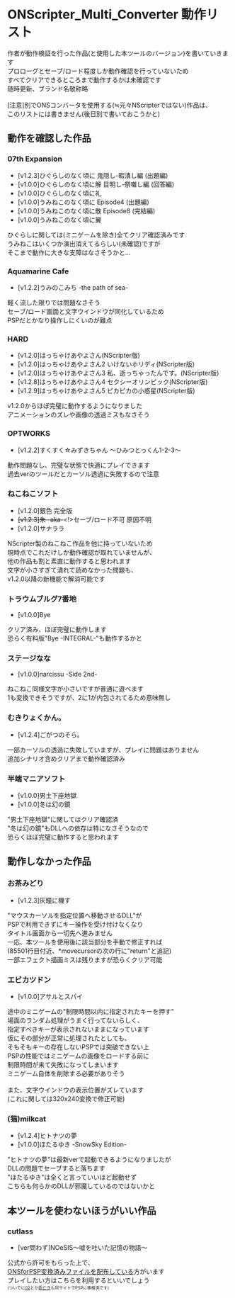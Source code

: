 # ONScripter_Multi_Converter 動作リスト
 作者が動作検証を行った作品(と使用した本ツールのバージョン)を書いていきます<br>
 プロローグとセーブ/ロード程度しか動作確認を行っていないため<br>
 すべてクリアできるところまで動作するかは未確認です<br>
 随時更新、ブランド名敬称略<br>
 <br>
 [注意]別でONSコンバータを使用する(≒元々NScripterではない)作品は、<br>
 このリストには書きません(後日別で書いておこうかと)<br>

## 動作を確認した作品

### 07th Expansion
 - [v1.2.3]ひぐらしのなく頃に 鬼隠し-暇潰し編 (出題編)
 - [v1.0.0]ひぐらしのなく頃に解 目明し-祭囃し編 (回答編)
 - [v1.0.0]ひぐらしのなく頃に礼
 - [v1.0.0]うみねこのなく頃に Episode4 (出題編)
 - [v1.0.0]うみねこのなく頃に散 Episode8 (完結編)
 - [v1.0.0]うみねこのなく頃に翼

 ひぐらしに関しては(ミニゲームを除き)全てクリア確認済みです<br>
 うみねこはいくつか演出消えてるらしい(未確認)ですが<br>
 そこまで動作に大きな支障はなさそうかと...<br>

### Aquamarine Cafe
 - [v1.2.2]うみのこみち -the path of sea-

 軽く流した限りでは問題なさそう<br>
 セーブ/ロード画面と文字ウインドウが同化しているため<br>
 PSPだとかなり操作しにくいのが難点<br>

### HARD
 - [v1.2.0]はっちゃけあやよさん(NScripter版)
 - [v1.2.0]はっちゃけあやよさん2 いけないホリディ(NScripter版)
 - [v1.2.0]はっちゃけあやよさん3 私、逝っちゃったんです。(NScripter版)
 - [v1.2.8]はっちゃけあやよさん4 セクシーオリンピック(NScripter版)
 - [v1.2.9]はっちゃけあやよさん5 ピカピカの小惑星(NScripter版)

 v1.2.0からほぼ完璧に動作するようになりました<br>
 アニメーションのズレや画像の透過ミスもなさそう<br>

### OPTWORKS
 - [v1.2.2]すくすく☆みずきちゃん ～ひみつとっくん1-2-3～

 動作問題なし、完璧な状態で快適にプレイできます<br>
 過去verのツールだとカーソル透過に失敗するので注意<br>

### ねこねこソフト
 - [v1.2.0]銀色 完全版
 - ~~[v1.2.3]朱 -aka-~~<!>セーブ/ロード不可 原因不明
 - [v1.2.0]サナララ

 NScripter製のねこねこ作品を他に持っていないため<br>
 現時点でこれだけしか動作確認が取れていませんが、<br>
 他の作品も割と素直に動作すると思われます<br>
 文字が小さすぎて潰れて読めなかった問題も、<br>
 v1.2.0以降の新機能で解消可能です<br>

### トラウムブルグ7番地
 - [v1.0.0]Bye

 クリア済み、ほぼ完璧に動作します<br>
 恐らく有料版"Bye -INTEGRAL-"も動作するかと<br>

### ステージなな
 - [v1.0.0]narcissu -Side 2nd-

 ねこねこ同様文字が小さいですが普通に遊べます<br>
 1も変換できそうですが、2に1が内包されてるため意味無し<br>

### むきりょくかん。
 - [v1.2.4]ごがつのそら。
 
 一部カーソルの透過に失敗していますが、プレイに問題はありません<br>
 追加シナリオ含めクリアまで動作確認済み<br>

### 半端マニアソフト
 - [v1.0.0]男土下座地獄
 - [v1.0.0]冬は幻の鏡

 "男土下座地獄"に関してはクリア確認済<br>
 "冬は幻の鏡"もDLLへの依存は特になさそうなので<br>
 恐らくほぼ完璧に動作すると思われます<br>

## 動作しなかった作品

### お茶みどり
 - [v1.2.3]灰瞳に機す

 "マウスカーソルを指定位置へ移動させるDLL"が<br>
 PSPで利用できずにキー操作を受け付けなくなり<br>
 タイトル画面から一切先へ進みません<br>
 一応、本ツールを使用後に該当部分を手動で修正すれば<br>
 (85501行目付近、*movecursorの次の行に"return"と追記)<br>
 一部エフェクト描画ミスは残りますが恐らくクリア可能<br>

### エビカツドン
 - [v1.0.0]アサルとスパイ

 途中のミニゲームの"制限時間以内に指定されたキーを押す"<br>
 場面のランダム処理がうまく行ってないらしく、<br>
 指定すべきキーが表示されないままになっています<br>
 仮にその部分が正常に処理されたとしても、<br>
 そもそもキーの存在しないPSPでは突破できない上<br>
 PSPの性能ではミニゲームの画像をロードする前に<br>
 制限時間が来て失敗になってしまいます<br>
 ミニゲーム自体を削除する必要がありそう<br>
 <br>
 また、文字ウインドウの表示位置がズレています<br>
 (これに関しては320x240変換で修正可能)<br>

### (猫)milkcat
 - [v1.2.4]ヒトナツの夢
 - [v1.0.0]ほたるゆき -SnowSky Edition-

 "ヒトナツの夢"は最新verで起動できるようになりましたが<br>
 DLLの問題でセーブすると落ちます<br>
 "ほたるゆき"は全くと言っていいほど起動せず<br>
 こちらも何らかのDLLが邪魔しているのではないかと<br>

## 本ツールを使わないほうがいい作品

### cutlass
 - [ver問わず]NOeSIS～嘘を吐いた記憶の物語～

 公式から許可をもらった上で、<br>
 [ONSforPSP変換済みファイルを配布している](http://blog.livedoor.jp/tsukudani0209/archives/34211037.html)方がいます<br>
 プレイしたい方はこちらを利用するといいでしょう<br>
 <span style="font-size: 66%;">(ついでに[02](http://blog.livedoor.jp/tsukudani0209/archives/36956350.html)とか[色亡き](http://blog.livedoor.jp/tsukudani0209/archives/36544811.html)も同サイトでPSPに移植済です)</span>